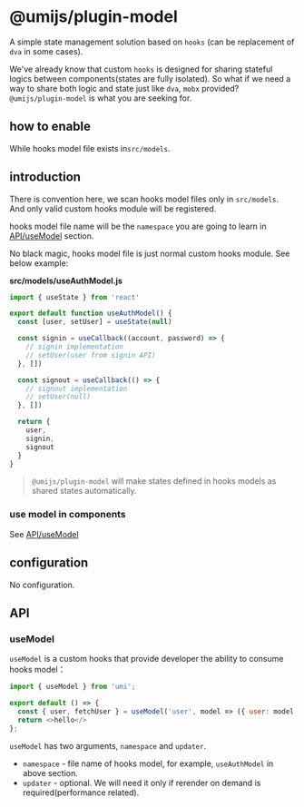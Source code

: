 
# @umijs/plugin-model

A simple state management solution based on `hooks` (can be replacement of `dva` in some cases).

We've already know that custom `hooks` is designed for sharing stateful logics between components(states are fully isolated). So what if we need a way to share both logic and state just like `dva`, `mobx` provided? `@umijs/plugin-model` is what you are seeking for.

## how to enable

While hooks model file exists in`src/models`.

## introduction

There is convention here, we scan hooks model files only in `src/models`. And only valid custom hooks module will be registered.

hooks model file name will be the `namespace` you are going to learn in [API/useModel](#usemodel) section.

No black magic, hooks model file is just normal custom hooks module. See below example:

**src/models/useAuthModel.js**

```js
import { useState } from 'react'

export default function useAuthModel() {
  const [user, setUser] = useState(null)

  const signin = useCallback((account, password) => {
    // signin implementation
    // setUser(user from signin API)
  }, [])

  const signout = useCallback(() => {
    // signout implementation
    // setUser(null)
  }, [])

  return {
    user,
    signin,
    signout
  }
}
```

> `@umijs/plugin-model` will make states defined in hooks models as shared states automatically.


### use model in components

See [API/useModel](#usemodel)

## configuration

No configuration.

## API

### useModel

`useModel` is a custom hooks that provide developer the ability to consume hooks model：

```js
import { useModel } from 'umi';

export default () => {
  const { user, fetchUser } = useModel('user', model => ({ user: model.user, fetchUser: model.fetchUser }));
  return <>hello</>
};
```

`useModel` has two arguments, `namespace` and `updater`.

- `namespace` - file name of hooks model, for example, `useAuthModel` in above section.
- `updater` - optional. We will need it only if rerender on demand is required(performance related).
